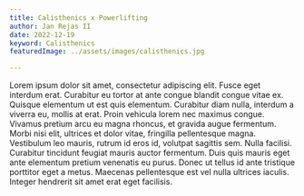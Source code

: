 ```yaml
---
title: Calisthenics x Powerlifting
author: Jan Rejas II
date: 2022-12-19
keyword: Calisthenics
featuredImage: ../assets/images/calisthenics.jpg

---
```


<!-- ## Introduction to my blog  -->

Lorem ipsum dolor sit amet, consectetur adipiscing elit. Fusce eget interdum erat. Curabitur eu tortor at ante congue blandit congue vitae ex. Quisque elementum ut est quis elementum. Curabitur diam nulla, interdum a viverra eu, mollis at erat. Proin vehicula lorem nec maximus congue. Vivamus pretium arcu eu magna rhoncus, et gravida augue fermentum. Morbi nisi elit, ultrices et dolor vitae, fringilla pellentesque magna. Vestibulum leo mauris, rutrum id eros id, volutpat sagittis sem. Nulla facilisi. Curabitur tincidunt feugiat mauris auctor fermentum. Duis quis mauris eget ante elementum pretium venenatis eu purus. Donec ut tellus id ante tristique porttitor eget a metus. Maecenas pellentesque est vel nulla ultrices iaculis. Integer hendrerit sit amet erat eget facilisis.
